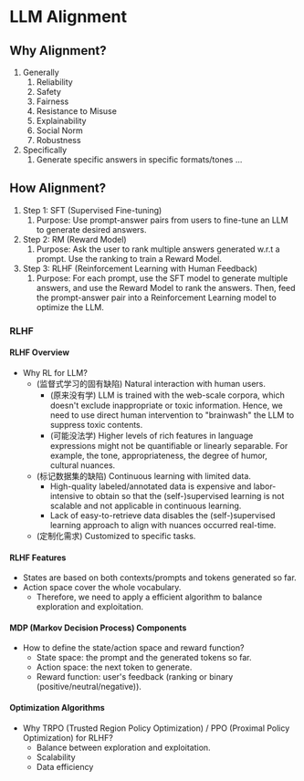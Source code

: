 # LLM Alignment

## Why Alignment?

1. Generally
   1. Reliability
   2. Safety
   3. Fairness
   4. Resistance to Misuse
   5. Explainability
   6. Social Norm
   7. Robustness
2. Specifically
   1. Generate specific answers in specific formats/tones ...

## How Alignment?

1. Step 1: SFT (Supervised Fine-tuning)
   1. Purpose: Use prompt-answer pairs from users to fine-tune an LLM to generate desired answers.
2. Step 2: RM (Reward Model)
   1. Purpose: Ask the user to rank multiple answers generated w.r.t a prompt. Use the ranking to train a Reward Model.
3. Step 3: RLHF (Reinforcement Learning with Human Feedback)
   1. Purpose: For each prompt, use the SFT model to generate multiple answers, and use the Reward Model to rank the answers. Then, feed the prompt-answer pair into a Reinforcement Learning model to optimize the LLM.

### RLHF

#### RLHF Overview

- Why RL for LLM?
  - (监督式学习的固有缺陷) Natural interaction with human users.
    - (原来没有学) LLM is trained with the web-scale corpora, which doesn't exclude inappropriate or toxic information. Hence, we need to use direct human intervention to "brainwash" the LLM to suppress toxic contents.
    - (可能没法学) Higher levels of rich features in language expressions might not be quantifiable or linearly separable. For example, the tone, appropriateness, the degree of humor, cultural nuances.
  - (标记数据集的缺陷) Continuous learning with limited data.
    - High-quality labeled/annotated data is expensive and labor-intensive to obtain so that the (self-)supervised learning is not scalable and not applicable in continuous learning.
    - Lack of easy-to-retrieve data disables the (self-)supervised learning approach to align with nuances occurred real-time.
  - (定制化需求) Customized to specific tasks.

#### RLHF Features

- States are based on both contexts/prompts and tokens generated so far.
- Action space cover the whole vocabulary.
  - Therefore, we need to apply a efficient algorithm to balance exploration and exploitation.

#### MDP (Markov Decision Process) Components

- How to define the state/action space and reward function?
  - State space: the prompt and the generated tokens so far.
  - Action space: the next token to generate.
  - Reward function: user's feedback (ranking or binary (positive/neutral/negative)).

#### Optimization Algorithms

- Why TRPO (Trusted Region Policy Optimization) / PPO (Proximal Policy Optimization) for RLHF?
  - Balance between exploration and exploitation.
  - Scalability
  - Data efficiency
